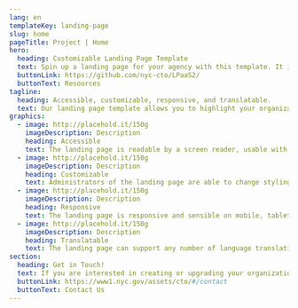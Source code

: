 ```yaml
---
lang: en
templateKey: landing-page
slug: home
pageTitle: Project | Home
hero:
  heading: Customizable Landing Page Template 
  text: Spin up a landing page for your agency with this template. It includes all of the resources that you need to have a secure, appealing, and sustainable landing page.
  buttonLink: https://github.com/nyc-cto/LPaaS2/
  buttonText: Resources
tagline:
  heading: Accessible, customizable, responsive, and translatable.
  text: Our landing page template allows you to highlight your organization or agency by making it convenient to spin up a landing page of your own. Agencies can edit the template to include useful content and customize it to highlight your work. The landing page template has key accessibility features, including readability by a screen reader, and the content can be translated into different languages. The page is also responsive on mobile, tablet, and desktop platforms.
graphics:
  - image: http://placehold.it/150g
    imageDescription: Description
    heading: Accessible
    text: The landing page is readable by a screen reader, usable with a keyboard, and has been tested for several additional accessibility features.
  - image: http://placehold.it/150g
    imageDescription: Description
    heading: Customizable
    text: Administrators of the landing page are able to change styling and theming features on the page, as well as edit any necessary content. 
  - image: http://placehold.it/150g
    imageDescription: Description
    heading: Responsive
    text: The landing page is responsive and sensible on mobile, tablet, and desktop platforms. 
  - image: http://placehold.it/150g
    imageDescription: Description
    heading: Translatable
    text: The landing page can support any number of language translations, including right-to-left languages. 
section:
  heading: Get in Touch!
  text: If you are interested in creating or upgrading your organization’s landing page, this landing page template is a great start. For information on how to get started, feel free to contact us.
  buttonLink: https://www1.nyc.gov/assets/cto/#/contact
  buttonText: Contact Us
---
```


